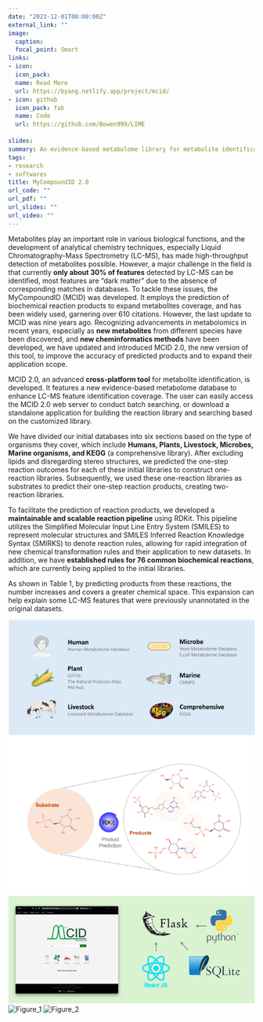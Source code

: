 ```yaml
---
date: "2023-12-01T00:00:00Z"
external_link: ""
image:
  caption:
  focal_point: Smart
links:
- icon: 
  icon_pack: 
  name: Read More
  url: https://byang.netlify.app/project/mcid/
- icon: github
  icon_pack: fab
  name: Code
  url: https://github.com/Bowen999/LIME

slides:
summary: An evidence-based metabolome library for metabolite identification
tags:
- research
- softwares
title: MyCompoundID 2.0
url_code: ""
url_pdf: ""
url_slides: ""
url_video: ""
---
```


Metabolites play an important role in various biological functions, and the development of analytical chemistry techniques, especially Liquid Chromatography-Mass Spectrometry (LC-MS), has made high-throughput detection of metabolites possible. However, a major challenge in the field is that currently **only about 30% of features** detected by LC-MS can be identified, most features are “dark matter” due to the absence of corresponding matches in databases. To tackle these issues, the MyCompoundID (MCID) was developed. It employs the prediction of biochemical reaction products to expand metabolites coverage, and has been widely used, garnering over 610 citations. However, the last update to MCID was nine years ago. Recognizing advancements in metabolomics in recent years, especially as **new metabolites** from different species have been discovered, and **new cheminformatics methods** have been developed, we have updated and introduced MCID 2.0, the new version of this tool, to improve the accuracy of predicted products and to expand their application scope.

MCID 2.0, an advanced **cross-platform tool** for metabolite identification, is developed. It features a new evidence-based metabolome database to enhance LC-MS feature identification coverage. The user can easily access the MCID 2.0 web server to conduct batch searching. or download a standalone application for building the reaction library and searching based on the customized library.

We have divided our initial databases into six sections based on the type of organisms they cover, which include **Humans, Plants, Livestock, Microbes, Marine organisms, and KEGG** (a comprehensive library). After excluding lipids and disregarding stereo structures, we predicted the one-step reaction outcomes for each of these initial libraries to construct one-reaction libraries. Subsequently, we used these one-reaction libraries as substrates to predict their one-step reaction products, creating two-reaction libraries.

To facilitate the prediction of reaction products, we developed a **maintainable and scalable reaction pipeline** using RDKit. This pipeline utilizes the Simplified Molecular Input Line Entry System (SMILES) to represent molecular structures and SMILES Inferred Reaction Knowledge Syntax (SMIRKS) to denote reaction rules, allowing for rapid integration of new chemical transformation rules and their application to new datasets. In addition, we have **established rules for 76 common biochemical reactions**, which are currently being applied to the initial libraries.

As shown in Table 1, by predicting products from these reactions, the number increases and covers a greater chemical space. This expansion can help explain some LC-MS features that were previously unannotated in the original datasets.

![Figure_1](./Figure1.png)
![Figure_1](https://user-images.githubusercontent.com/87933959/199609825-10a8c7fd-0634-41ff-bda9-bce508a09de2.png)
![Figure_2](https://user-images.githubusercontent.com/87933959/199610248-461960f7-0d4a-4c49-8b4b-c06d50a1c2c3.png)






